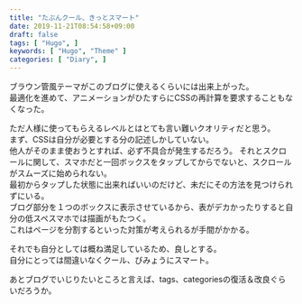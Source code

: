 ```yaml
---
title: "たぶんクール、きっとスマート"
date: 2019-11-21T08:54:58+09:00
draft: false
tags: [ "Hugo", ]
keywords: [ "Hugo", "Theme" ]
categories: [ "Diary", ]
---
```


ブラウン管風テーマがこのブログに使えるくらいには出来上がった。  
最適化を進めて、アニメーションがひたすらにCSSの再計算を要求することもなくなった。  

ただ人様に使ってもらえるレベルとはとても言い難いクオリティだと思う。  
まず、CSSは自分が必要とする分の記述しかしていない。  
他人がそのまま使おうとすれば、必ず不具合が発生するだろう。
それとスクロールに関して、スマホだと一回ボックスをタップしてからでないと、スクロールがスムーズに始められない。  
最初からタップした状態に出来ればいいのだけど、未だにその方法を見つけられずにいる。  
ブログ部分を１つのボックスに表示させているから、表がデカかったりすると自分の低スペスマホでは描画がもたつく。  
これはページを分割するといった対策が考えられるが手間がかかる。  

それでも自分としては概ね満足しているため、良しとする。  
自分にとっては間違いなくクール、びみょうにスマート。  

あとブログでいじりたいところと言えば、tags、categoriesの復活＆改良ぐらいだろうか。